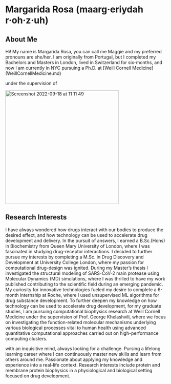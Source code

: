 # Margarida Rosa (maarg·eriydah r·oh·z·uh)


## About Me 

Hi! My name is Margarida Rosa, you can call me Maggie and my preferred pronouns are she/her. 
I am originally from Portugal, but I completed my Bachelors and Masters in London, lived in Switzerland for six-months, and now I am currently in NYC pursuing a Ph.D. at [Weill Cornell Medicine] (WeillCornellMedicine.md)

under the supervision of 

<img width="354" alt="Screenshot 2022-09-18 at 11 11 49" src="https://user-images.githubusercontent.com/99993156/190914287-2208d9af-27f7-45b5-ae61-b810c7462ee9.png">



## Research Interests 
I have always wondered how drugs interact with our bodies to produce the desired effect, and how technology can be used to accelerate drug development and delivery. In the pursuit of answers, I earned a B.Sc.(Hons) in Biochemistry from Queen Mary University of London, where I was fascinated in studying drug-receptor interactions. I decided to further pursue my interests by completing a M.Sc. in Drug Discovery and Development at University College London, where my passion for computational drug-design was ignited. During my Master’s thesis I investigated the structural modeling of SARS-CoV-2 main protease using Molecular Dynamics (MD) simulations, where I was thrilled to have my work published contributing to the scientific field during an emerging pandemic. My curiosity for innovative technologies fueled my desire to complete a 6-month internship at Roche, where I used unsupervised ML algorithms for drug substance development. To further deepen my knowledge on how technology can be used to accelerate drug development, for my graduate studies, I am pursuing computational biophysics research at Weill Cornell Medicine under the supervision of Prof. George Khelashvili, where we focus on investigating the function-related molecular mechanisms underlying various biological processes vital to human health using advanced quantitative computational approaches carried out on high-performance computing clusters.



with an inquisitive mind, always looking for a challenge. 
Pursing a lifelong learning career where I can continuously master new skills and learn from others around me. 
Passionate about applying my knowledge and experience into a real-life context. 
Research interests include protein and membrane protein biophysics in a physiological and biological setting focused on drug development.
